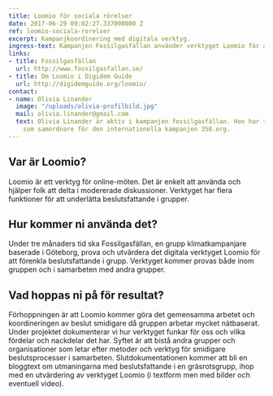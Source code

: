 ```yaml
---
title: Loomio för sociala rörelser
date: 2017-06-29 09:02:27.337000000 Z
ref: loomio-sociala-rorelser
excerpt: Kampanjkoordinering med digitala verktyg.
ingress-text: Kampanjen Fossilgasfällan använder verktyget Loomio för att beslutsfattande.
links:
- title: Fossilgasfällan
  url: http://www.fossilgasfallan.se/
- title: Om Loomio i Digidem Guide
  url: http://digidemguide.org/loomio/
contact:
- name: Olivia Linander
  image: "/uploads/olivia-profilbild.jpg"
  mail: olivia.linander@gmail.com
  text: Olivia Linander är aktiv i kampanjen fossilgasfällan. Hon har tidigare jobbat
    som samordnare för den internationella kampanjen 350.org.
---
```


## Var är Loomio?
Loomio är ett verktyg för online-möten. Det är enkelt att använda och hjälper folk att delta i modererade diskussioner. Verktyget har flera funktioner för att underlätta beslutsfattande i grupper.

## Hur kommer ni använda det?
Under tre månaders tid ska Fossilgasfällan, en grupp klimatkampanjare baserade i Göteborg, prova och utvärdera det digitala verktyget Loomio för att förenkla beslutsfattande i grupp. Verktyget kommer provas både inom gruppen och i samarbeten med andra grupper.

## Vad hoppas ni på för resultat?
Förhoppningen är att Loomio kommer göra det gemensamma arbetet och koordineringen av beslut smidigare då gruppen arbetar mycket nätbaserat. Under projektet dokumenterar vi hur verktyget funkar för oss och vilka fördelar och nackdelar det har. Syftet är att bistå andra grupper och organisationer som letar efter metoder och verktyg för smidigare beslutsprocesser i samarbeten.
Slutdokumentationen kommer att bli en bloggtext om utmaningarna med beslutsfattande i en gräsrotsgrupp, ihop med en utvärdering av verktyget Loomio (i textform men med bilder och eventuell video).
